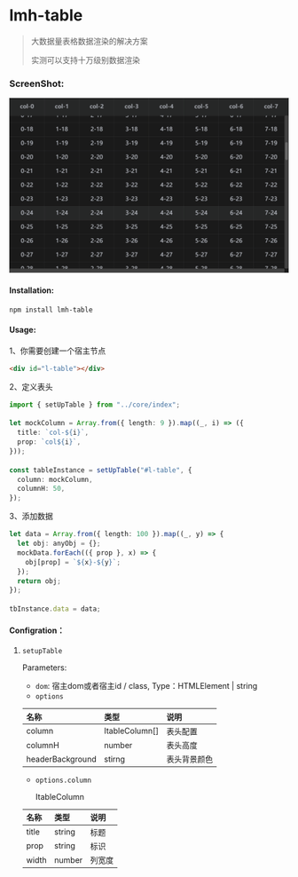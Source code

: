 # lmh-table

> 大数据量表格数据渲染的解决方案
>
> 实测可以支持十万级别数据渲染

### ScreenShot:

![Alt text](./src/assets/screenShot.png)

#### Installation:

```shell
npm install lmh-table
```

#### Usage:

1、你需要创建一个宿主节点

```html
<div id="l-table"></div>
```

2、定义表头

```typescript
import { setUpTable } from "../core/index";

let mockColumn = Array.from({ length: 9 }).map((_, i) => ({
  title: `col-${i}`,
  prop: `col${i}`,
}));

const tableInstance = setUpTable("#l-table", {
  column: mockColumn,
  columnH: 50,
});
```

3、添加数据

```typescript
let data = Array.from({ length: 100 }).map((_, y) => {
  let obj: anyObj = {};
  mockData.forEach(({ prop }, x) => {
    obj[prop] = `${x}-${y}`;
  });
  return obj;
});

tbInstance.data = data;
```

#### Configration：

1. `setupTable`

   Parameters:

   - `dom`: 宿主dom或者宿主id / class, Type：HTMLElement | string
   - `options`

   | 名称             | 类型           | 说明         |
   | ---------------- | -------------- | ------------ |
   | column           | ItableColumn[] | 表头配置     |
   | columnH          | number         | 表头高度     |
   | headerBackground | stirng         | 表头背景颜色 |

   - `options.column` 
   
     ItableColumn
   
   | 名称  | 类型   | 说明   |
   | ----- | ------ | ------ |
   | title | string | 标题   |
   | prop  | string | 标识   |
   | width | number | 列宽度 |
   
   


